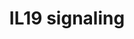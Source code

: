 ---
annotations:
- id: PW:0000512
  parent: signaling pathway
  type: Pathway Ontology
  value: Interleukin mediated signaling pathway
- id: PW:0000003
  parent: signaling pathway
  type: Pathway Ontology
  value: signaling pathway
- id: PW:0000886
  parent: signaling pathway
  type: Pathway Ontology
  value: interleukin-19 signaling pathway
authors:
- Rex D A B
- IsabelWassink
- Egonw
- Khanspers
- Jmillanacosta
- Eweitz
citedin: ''
communities: []
description: Schematic representation of IL-19 signaling pathway
last-edited: 2024-05-22
ndex: null
organisms:
- Homo sapiens
redirect_from:
- /index.php/Pathway:WP5422
- /instance/WP5422
- /instance/WP5422_r129674
revision: r129674
schema-jsonld:
- '@context': https://schema.org/
  '@id': https://wikipathways.github.io/pathways/WP5422.html
  '@type': Dataset
  creator:
    '@type': Organization
    name: WikiPathways
  description: Schematic representation of IL-19 signaling pathway
  keywords:
  - ACTA2
  - AKT1
  - Akt1
  - 'CCL11 '
  - CCNB1
  - 'COL1A1 '
  - CXCR4
  - 'Casp3  '
  - Casp9
  - Ccl2
  - IL10
  - IL13
  - IL13R
  - IL17
  - IL17R
  - IL19
  - IL1B
  - IL20RA
  - IL20RB
  - IL4
  - IL4R
  - JAK1
  - MAPK1
  - MAPK14
  - MAPK3
  - MAPK8
  - MMP1
  - MUC5AC
  - Mapk1
  - Mapk14
  - Mapk3
  - Mapk8
  - NFKB1
  - 'RAC1 '
  - SMAD3
  - 'SOCS1 '
  - SOCS5
  - STAT1
  - STAT3
  - 'STAT3 '
  - STAT6
  - Stat3
  - TGFB1
  - TGFBR1
  - TGFBR2
  - TNFA
  - TNFR
  - Tgfb1
  license: CC0
  name: IL19 signaling
seo: CreativeWork
title: IL19 signaling
wpid: WP5422
---